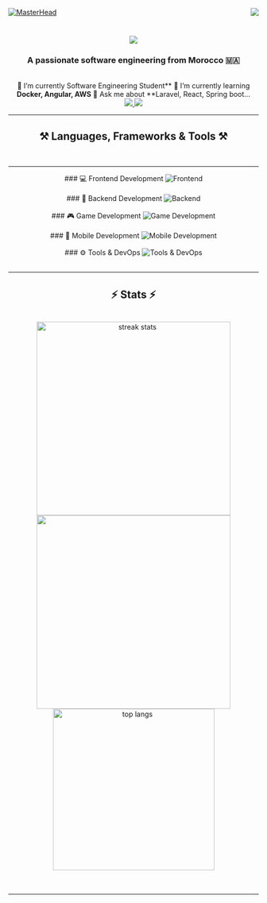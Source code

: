 [![MasterHead](https://firebasestorage.googleapis.com/v0/b/flexi-coding.appspot.com/o/dempgi7-520f8d5f-63d4-4453-8822-dbc149ae27f8.gif?alt=media&token=91c0c7b2-93c3-4029-b011-1a8703c5730d)](https://rishavchanda.io)     <img              align="right"               src="https://visitor-badge.laobi.icu/badge?page_id=salesp07.salesp07"                  />           <h1       align="center">         <img             src="https://readme-typing-svg.herokuapp.com/?         font=Righteous&size=35&center=true&vCenter=true&width=500&height=70&duration=4000&lines=Hi+There!+👋;+I'm+Hodaifa+Echffani!;"             />         </h1>                 <h3                    align="center">                    A      passionate         software       engineering                    from      Morocco               🇲🇦</h3>     <br/>      <div       align="center">                    🔭            I’m      currently             Software            Engineering               Student**      🌱          I’m       currently     learning             **Docker,        Angular,                AWS**                    💬       Ask                  me         about         **Laravel,               React,                   Spring       boot...        </div>                <div     align="center">                   <a            href="mailto:echffani.hodaifa@gmail.com">        <img            src="https://img.shields.io/badge/Gmail-333333?style=for-the-badge&logo=gmail&logoColor=red"              />                 </a>                  <a               href="https://www.linkedin.com/in/hodaifa-echffani-297b7b284/"                   target="_blank">          <img      src="https://img.shields.io/badge/LinkedIn-0077B5?style=for-the-badge&logo=linkedin&logoColor=white"         target="_blank"                  />               </a>            </div>                    <hr/>           <h2               align="center">⚒️          Languages,                   Frameworks                   &                  Tools          ⚒️</h2>                <br/>          <hr/>                 <div            align="center">               ###             💻        Frontend           Development       <img                    src="https://skillicons.dev/icons?i=react,angular,html,css,tailwind,bootstrap,mui,figma,git,vscode"                alt="Frontend"                    />                    <br/><br/>             ###                 🔧           Backend                    Development            <img         src="https://skillicons.dev/icons?i=nodejs,express,python,flask,php,laravel,mysql,postgres,firebase,mongodb,oracle,spring      boot"                  alt="Backend"               />       <br/><br/>             ###                🎮          Game              Development         <img       src="https://skillicons.dev/icons?i=unity,java,c"           alt="Game               Development"        />     <br/><br/>      ###          📱     Mobile                    Development     <img              src="https://skillicons.dev/icons?i=androidstudio,react,flutter"                 alt="Mobile     Development"                  />        <br/><br/>               ###               ⚙️              Tools     &     DevOps     <img              src="https://skillicons.dev/icons?i=docker,jenkins,github,matlab"             alt="Tools      &                 DevOps"        />             <br/>                   </div>       <br/>      <hr/>          <h2                align="center">⚡          Stats                   ⚡</h2>     <br>             <div          align=center>            <img            width=390         src="https://github-readme-streak-stats-salesp07.vercel.app/?user=hodaifa-ech&count_private=true&theme=react&border_radius=10"            alt="streak       stats"/>           <img             width=390         src="https://github-readme-stats.vercel.app/api?username=hodaifa-ech&theme=react&hide_border=false&include_all_commits=false&count_private=true"/>     <br/>                   <img               width=325              align="center"                   src="https://github-readme-stats-salesp07.vercel.app/api/top-langs/?username=hodaifa-ech&hide=HTML&langs_count=8&layout=compact&theme=react&border_radius=10&size_weight=0.5&count_weight=0.5&exclude_repo=github-readme-stats"         alt="top       langs"                  />       </div>                   <br/><br/>        <hr/>                <br/>        <br/>        